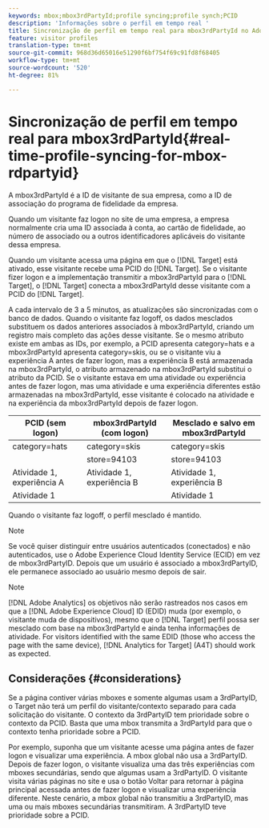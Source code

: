 ```yaml
---
keywords: mbox;mbox3rdPartyId;profile syncing;profile synch;PCID
description: 'Informações sobre o perfil em tempo real '
title: Sincronização de perfil em tempo real para mbox3rdPartyId no Adobe Target
feature: visitor profiles
translation-type: tm+mt
source-git-commit: 968d36d65016e51290f6bf754f69c91fd8f68405
workflow-type: tm+mt
source-wordcount: '520'
ht-degree: 81%

---
```



# Sincronização de perfil em tempo real para mbox3rdPartyId{#real-time-profile-syncing-for-mbox-rdpartyid}

A mbox3rdPartyId é a ID de visitante de sua empresa, como a ID de associação do programa de fidelidade da empresa.

Quando um visitante faz logon no site de uma empresa, a empresa normalmente cria uma ID associada à conta, ao cartão de fidelidade, ao número de associado ou a outros identificadores aplicáveis do visitante dessa empresa.

Quando um visitante acessa uma página em que o [!DNL Target] está ativado, esse visitante recebe uma PCID do [!DNL Target]. Se o visitante fizer logon e a implementação transmitir a mbox3rdPartyId para o [!DNL Target], o [!DNL Target] conecta a mbox3rdPartyId desse visitante com a PCID do [!DNL Target].

A cada intervalo de 3 a 5 minutos, as atualizações são sincronizadas com o banco de dados. Quando o visitante faz logoff, os dados mesclados substituem os dados anteriores associados à mbox3rdPartyId, criando um registro mais completo das ações desse visitante. Se o mesmo atributo existe em ambas as IDs, por exemplo, a PCID apresenta category=hats e a mbox3rdPartyId apresenta category=skis, ou se o visitante viu a experiência A antes de fazer logon, mas a experiência B está armazenada na mbox3rdPartyId, o atributo armazenado na mbox3rdPartyId substitui o atributo da PCID. Se o visitante estava em uma atividade ou experiência antes de fazer logon, mas uma atividade e uma experiência diferentes estão armazenadas na mbox3rdPartyId, esse visitante é colocado na atividade e na experiência da mbox3rdPartyId depois de fazer logon.

| PCID (sem logon) | mbox3rdPartyId (com logon) | Mesclado e salvo em mbox3rdPartyId |
|---|---|---|
| category=hats | category=skis | category=skis |
|  | store=94103 | store=94103 |
| Atividade 1, experiência A | Atividade 1, experiência B | Atividade 1, experiência B |
| Atividade 1 |  | Atividade 1 |

Quando o visitante faz logoff, o perfil mesclado é mantido.

>[!NOTE]
>
>Se você quiser distinguir entre usuários autenticados (conectados) e não autenticados, use o Adobe Experience Cloud Identity Service (ECID) em vez de mbox3rdPartyID. Depois que um usuário é associado a mbox3rdPartyID, ele permanece associado ao usuário mesmo depois de sair.

>[!NOTE]
>
>[!DNL Adobe Analytics] os objetivos não serão rastreados nos casos em que a [!DNL Adobe Experience Cloud] ID (EDID) muda (por exemplo, o visitante muda de dispositivos), mesmo que o [!DNL Target] perfil possa ser mesclado com base na mbox3rdPartyId e ainda tenha informações de atividade. For visitors identified with the same EDID (those who access the page with the same device), [!DNL Analytics for Target] (A4T) should work as expected.

## Considerações {#considerations}

Se a página contiver várias mboxes e somente algumas usam a 3rdPartyID, o Target não terá um perfil do visitante/contexto separado para cada solicitação do visitante. O contexto da 3rdPartyID tem prioridade sobre o contexto da PCID. Basta que uma mbox transmita a 3rdPartyId para que o contexto tenha prioridade sobre a PCID.

Por exemplo, suponha que um visitante acesse uma página antes de fazer logon e visualizar uma experiência. A mbox global não usa a 3rdPartyID. Depois de fazer logon, o visitante visualiza uma das três experiências com mboxes secundárias, sendo que algumas usam a 3rdPartyID. O visitante visita várias páginas no site e usa o botão Voltar para retornar à página principal acessada antes de fazer logon e visualizar uma experiência diferente. Neste cenário, a mbox global não transmitiu a 3rdPartyID, mas uma ou mais mboxes secundárias transmitiram. A 3rdPartyID teve prioridade sobre a PCID.
